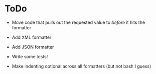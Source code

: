 # ToDo

* Move code that pulls out the requested value to *before* it hits the formatter

* Add XML formatter

* Add JSON formatter

* Write some tests!

* Make indenting optional across all formatters (but not bash I guess)
